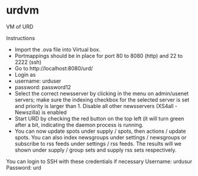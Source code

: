 # urdvm
VM of URD

Instructions

* Import the .ova file into Virtual box.
* Portmappings should be in place for port 80 to 8080 (http) and 22 to 2222 (ssh)
* Go to http://localhost:8080/urd/
* Login as 
*    username: urduser
*    password: password12
* Select the correct newsserver by clicking in the menu on admin/usenet servers; make sure the indexing checkbox for the selected server is set and priority is larger than 1. Disable all other newsservers (XS4all - Newszilla) is enabled
* Start URD by checking the red button on the top left (it will turn green after a bit, indicating the daemon process is running.
* You can now update spots under supply / spots, then actions / update spots. You can also index newsgroups under settings / newsgroups or subscribe to rss feeds under settings / rss feeds. The results will we shown under supply / group sets and supply rss sets respectively. 

You can login to SSH with these credentials if necessary
Username: urdusur
Password: urd

